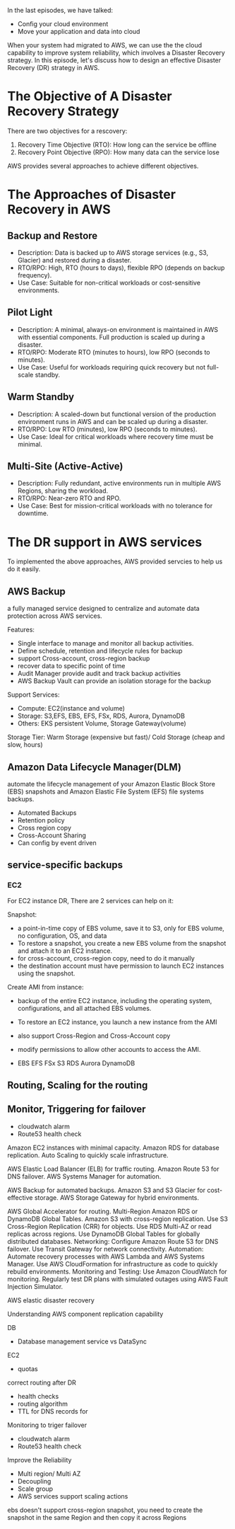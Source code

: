 In the last episodes, we have talked:

- Config your cloud environment
- Move your application and data into cloud

When your system had migrated to AWS, we can use the the cloud capability to improve system reliability, which involves
a Disaster Recovery strategy. In this episode, let's discuss how to design an effective Disaster Recovery (DR) strategy
in AWS.

# The Objective of A Disaster Recovery Strategy

There are two objectives for a rescovery:

1. Recovery Time Objective (RTO): How long can the service be offline
2. Recovery Point Objective (RPO): How many data can the service lose

AWS provides several approaches to achieve different objectives.

# The Approaches of Disaster Recovery in AWS

## Backup and Restore

- Description: Data is backed up to AWS storage services (e.g., S3, Glacier) and restored during a disaster.
- RTO/RPO: High, RTO (hours to days), flexible RPO (depends on backup frequency).
- Use Case: Suitable for non-critical workloads or cost-sensitive environments.

## Pilot Light

- Description: A minimal, always-on environment is maintained in AWS with essential components. Full production is
  scaled up during a disaster.
- RTO/RPO: Moderate RTO (minutes to hours), low RPO (seconds to minutes).
- Use Case: Useful for workloads requiring quick recovery but not full-scale standby.

## Warm Standby

- Description: A scaled-down but functional version of the production environment runs in AWS and can be scaled up
  during a disaster.
- RTO/RPO: Low RTO (minutes), low RPO (seconds to minutes).
- Use Case: Ideal for critical workloads where recovery time must be minimal.

## Multi-Site (Active-Active)

- Description: Fully redundant, active environments run in multiple AWS Regions, sharing the workload.
- RTO/RPO: Near-zero RTO and RPO.
- Use Case: Best for mission-critical workloads with no tolerance for downtime.

# The DR support in AWS services

To implemented the above approaches, AWS provided servcies to help us do it easily.

## AWS Backup

a fully managed service designed to centralize and automate data protection across AWS services.

Features:

- Single interface to manage and monitor all backup activities.
- Define schedule, retention and lifecycle rules for backup
- support Cross-account, cross-region backup
- recover data to specific point of time
- Audit Manager provide audit and track backup activities
- AWS Backup Vault can provide an isolation storage for the backup

Support Services:

- Compute: EC2(instance and volume)
- Storage: S3,EFS, EBS, EFS, FSx, RDS, Aurora, DynamoDB
- Others: EKS persistent Volume, Storage Gateway(volume)

Storage Tier: Warm Storage (expensive but fast)/ Cold Storage (cheap and slow, hours)

## Amazon Data Lifecycle Manager(DLM)

automate the lifecycle management of your Amazon Elastic Block Store (EBS) snapshots and Amazon Elastic File System
(EFS) file systems backups.

- Automated Backups
- Retention policy
- Cross region copy
- Cross-Account Sharing
- Can config by event driven

## service-specific backups

### EC2

For EC2 instance DR, There are 2 services can help on it:

Snapshot:

- a point-in-time copy of EBS volume, save it to S3, only for EBS volume, no configuration, OS, and data
- To restore a snapshot, you create a new EBS volume from the snapshot and attach it to an EC2 instance.
- for cross-account, cross-region copy, need to do it manually
- the destination account must have permission to launch EC2 instances using the snapshot.

Create AMI from instance:

- backup of the entire EC2 instance, including the operating system, configurations, and all attached EBS volumes.
- To restore an EC2 instance, you launch a new instance from the AMI
- also support Cross-Region and Cross-Account copy
- modify permissions to allow other accounts to access the AMI.

- EBS EFS FSx S3 RDS Aurora DynamoDB

## Routing, Scaling for the routing

## Monitor, Triggering for failover

- cloudwatch alarm
- Route53 health check

Amazon EC2 instances with minimal capacity. Amazon RDS for database replication. Auto Scaling to quickly scale
infrastructure.

AWS Elastic Load Balancer (ELB) for traffic routing. Amazon Route 53 for DNS failover. AWS Systems Manager for
automation.

AWS Backup for automated backups. Amazon S3 and S3 Glacier for cost-effective storage. AWS Storage Gateway for hybrid
environments.

AWS Global Accelerator for routing. Multi-Region Amazon RDS or DynamoDB Global Tables. Amazon S3 with cross-region
replication. Use S3 Cross-Region Replication (CRR) for objects. Use RDS Multi-AZ or read replicas across regions. Use
DynamoDB Global Tables for globally distributed databases. Networking: Configure Amazon Route 53 for DNS failover. Use
Transit Gateway for network connectivity. Automation: Automate recovery processes with AWS Lambda and AWS Systems
Manager. Use AWS CloudFormation for infrastructure as code to quickly rebuild environments. Monitoring and Testing: Use
Amazon CloudWatch for monitoring. Regularly test DR plans with simulated outages using AWS Fault Injection Simulator.

AWS elastic disaster recovery

Understanding AWS component replication capability

DB

- Database management service vs DataSync

EC2

- quotas

correct routing after DR

- health checks
- routing algorithm
- TTL for DNS records for

Monitoring to triger failover

- cloudwatch alarm
- Route53 health check

Improve the Reliability

- Multi region/ Multi AZ
- Decoupling
- Scale group
- AWS services support scaling actions

ebs doesn't support cross-region snapshot, you need to create the snapshot in the same Region and then copy it across
Regions
